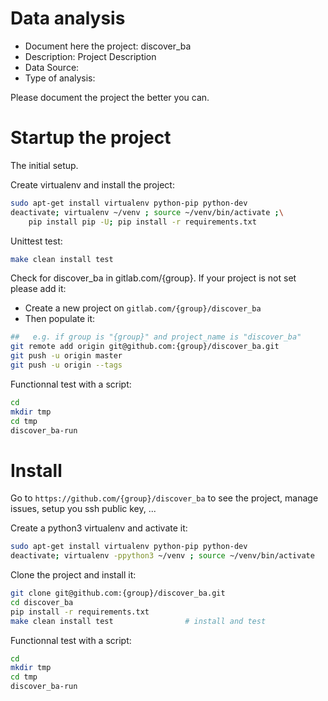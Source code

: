# Data analysis
- Document here the project: discover_ba
- Description: Project Description
- Data Source:
- Type of analysis:

Please document the project the better you can.

# Startup the project

The initial setup.

Create virtualenv and install the project:
```bash
sudo apt-get install virtualenv python-pip python-dev
deactivate; virtualenv ~/venv ; source ~/venv/bin/activate ;\
    pip install pip -U; pip install -r requirements.txt
```

Unittest test:
```bash
make clean install test
```

Check for discover_ba in gitlab.com/{group}.
If your project is not set please add it:

- Create a new project on `gitlab.com/{group}/discover_ba`
- Then populate it:

```bash
##   e.g. if group is "{group}" and project_name is "discover_ba"
git remote add origin git@github.com:{group}/discover_ba.git
git push -u origin master
git push -u origin --tags
```

Functionnal test with a script:

```bash
cd
mkdir tmp
cd tmp
discover_ba-run
```

# Install

Go to `https://github.com/{group}/discover_ba` to see the project, manage issues,
setup you ssh public key, ...

Create a python3 virtualenv and activate it:

```bash
sudo apt-get install virtualenv python-pip python-dev
deactivate; virtualenv -ppython3 ~/venv ; source ~/venv/bin/activate
```

Clone the project and install it:

```bash
git clone git@github.com:{group}/discover_ba.git
cd discover_ba
pip install -r requirements.txt
make clean install test                # install and test
```
Functionnal test with a script:

```bash
cd
mkdir tmp
cd tmp
discover_ba-run
```
